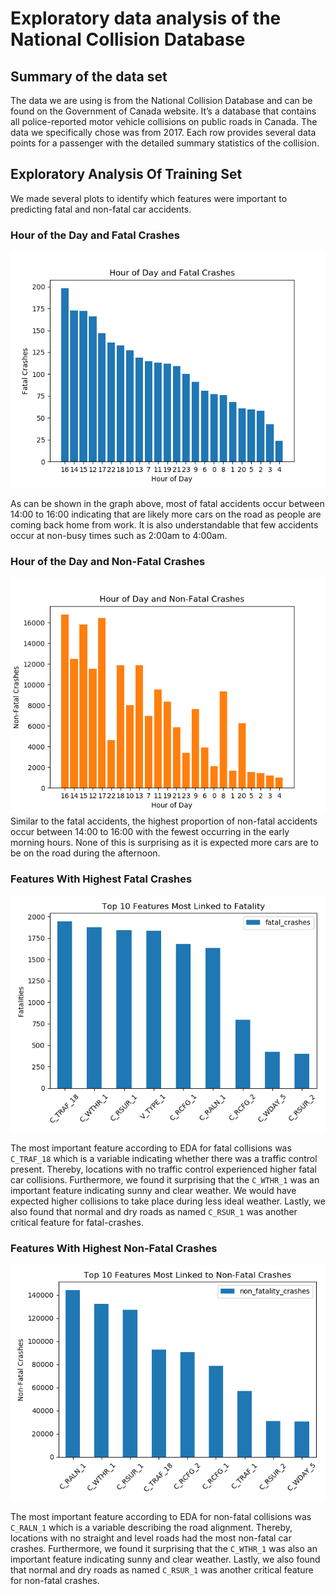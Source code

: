 Exploratory data analysis of the National Collision Database
================

## Summary of the data set

The data we are using is from the National Collision Database and can be
found on the Government of Canada website. It’s a database that contains
all police-reported motor vehicle collisions on public roads in Canada.
The data we specifically chose was from 2017. Each row provides several
data points for a passenger with the detailed summary statistics of the
collision.

## Exploratory Analysis Of Training Set

We made several plots to identify which features were important to
predicting fatal and non-fatal car accidents.

### Hour of the Day and Fatal Crashes

![](../results/fatal_hourly_crashes.png)

As can be shown in the graph above, most of fatal accidents occur
between 14:00 to 16:00 indicating that are likely more cars on the road
as people are coming back home from work. It is also understandable that
few accidents occur at non-busy times such as 2:00am to 4:00am.

### Hour of the Day and Non-Fatal Crashes

![](../results/non_fatal_hourly_crashes.png) Similar to the fatal
accidents, the highest proportion of non-fatal accidents occur between
14:00 to 16:00 with the fewest occurring in the early morning hours.
None of this is surprising as it is expected more cars are to be on the
road during the afternoon.

### Features With Highest Fatal Crashes

![](../results/fatal_features.png)

The most important feature according to EDA for fatal collisions was
`C_TRAF_18` which is a variable indicating whether there was a traffic
control present. Thereby, locations with no traffic control experienced
higher fatal car collisions. Furthermore, we found it surprising that
the `C_WTHR_1` was an important feature indicating sunny and clear
weather. We would have expected higher collisions to take place during
less ideal weather. Lastly, we also found that normal and dry roads as
named `C_RSUR_1` was another critical feature for fatal-crashes.

### Features With Highest Non-Fatal Crashes

![](../results/non_fatal_features.png)

The most important feature according to EDA for non-fatal collisions was
`C_RALN_1` which is a variable describing the road alignment. Thereby,
locations with no straight and level roads had the most non-fatal car
crashes. Furthermore, we found it surprising that the `C_WTHR_1` was
also an important feature indicating sunny and clear weather. Lastly, we
also found that normal and dry roads as named `C_RSUR_1` was another
critical feature for non-fatal crashes.
